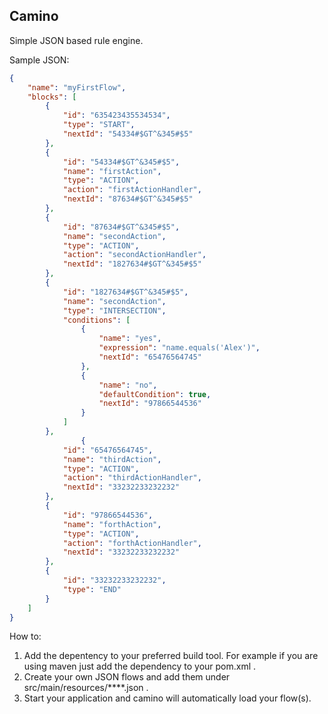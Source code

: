 ## Camino

Simple JSON based rule engine.

Sample JSON:
```json
{
	"name": "myFirstFlow",
	"blocks": [
		{
			"id": "635423435534534",
			"type": "START",
			"nextId": "54334#$GT^&345#$5"
		},
		{
			"id": "54334#$GT^&345#$5",
			"name": "firstAction",
			"type": "ACTION",
			"action": "firstActionHandler",
			"nextId": "87634#$GT^&345#$5"
		},
		{
			"id": "87634#$GT^&345#$5",
			"name": "secondAction",
			"type": "ACTION",
			"action": "secondActionHandler",
			"nextId": "1827634#$GT^&345#$5"
		},
		{
			"id": "1827634#$GT^&345#$5",
			"name": "secondAction",
			"type": "INTERSECTION",
			"conditions": [
				{
					"name": "yes",
					"expression": "name.equals('Alex')",
					"nextId": "65476564745"
				},
				{
					"name": "no",
					"defaultCondition": true,
					"nextId": "97866544536"
				}
			]
		},
				{
			"id": "65476564745",
			"name": "thirdAction",
			"type": "ACTION",
			"action": "thirdActionHandler",
			"nextId": "33232233232232"
		},
		{
			"id": "97866544536",
			"name": "forthAction",
			"type": "ACTION",
			"action": "forthActionHandler",
			"nextId": "33232233232232"
		},
		{
			"id": "33232233232232",
			"type": "END"
		}
	]
}
```

How to:
1. Add the depentency to your preferred build tool.
   For example if you are using maven just add the dependency to your pom.xml .
2. Create your own JSON flows and add them under src/main/resources/****.json .
3. Start your application and camino will automatically load your flow(s).
